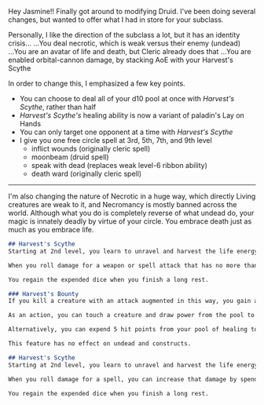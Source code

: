 Hey Jasmine!! Finally got around to modifying Druid. I've been doing several changes, but wanted to offer what I had in store for your subclass.

Personally, I like the direction of the subclass a lot, but it has an identity crisis... 
...You deal necrotic, which is weak versus their enemy (undead)
...You are an avatar of life and death, but Cleric already does that
...You are enabled orbital-cannon damage, by stacking AoE with your Harvest's Scythe

In order to change this, I emphasized a few key points.
- You can choose to deal all of your d10 pool at once with *Harvest's Scythe*, rather than half
- *Harvest's Scythe's* healing ability is now a variant of paladin's Lay on Hands
- You can only target one opponent at a time with *Harvest's Scythe*
- I give you one free circle spell at 3rd, 5th, 7th, and 9th level
	- inflict wounds (originally cleric spell)
	- moonbeam (druid spell)
	- speak with dead (replaces weak level-6 ribbon ability)
	- death ward (originally cleric spell)



---

I'm also changing the nature of Necrotic in a huge way, which directly  Living creatures are weak to it, and Necromancy is mostly banned across the world. Although what you do is completely reverse of what undead do, your magic is innately deadly by virtue of your circle. You embrace death just as much as you embrace life.



```md
## Harvest's Scythe
Starting at 2nd level, you learn to unravel and harvest the life energy of other creatures. You can augment your attacks to drain the life force from creatures. You have a pool of energy represented by a number of d10s equal to your druid level.

When you roll damage for a weapon or spell attack that has no more than one target, you can increase that damage by spending dice from the pool. Roll the spent dice and add them to the damage as radiant and necrotic — whichever deals more damage.

You regain the expended dice when you finish a long rest.

### Harvest's Bounty
If you kill a creature with an attack augmented in this way, you gain a pool of healing power equal to the amount of hit points that the creature had left before dying. This pool of healing dissipates when you take a long rest.

As an action, you can touch a creature and draw power from the pool to restore a number of hit points to that creature, up to the maximum amount remaining in your pool.

Alternatively, you can expend 5 hit points from your pool of healing to cure the target of one disease or neutralize one poison affecting it. You can cure multiple diseases and neutralize multiple poisons with a single use of Lay on Hands, expending hit points separately for each one.

This feature has no effect on undead and constructs.
```


```md
## Harvest's Scythe
Starting at 2nd level, you learn to unravel and harvest the life energy of other creatures. You can augment your spells to drain the life force from creatures. You have a pool of energy represented by a number of d10s equal to your druid level.

When you roll damage for a spell, you can increase that damage by spending dice from the pool. You can spend a number of dice equal to half your druid level or less. Roll the spent dice and add them to the damage as necrotic damage. If you kill one or more hostile creatures with a spell augmented in this way, you or an ally of your choice that you can see within 30 feet of you regains 2 hit points per die spent to increase the spell's damage, or 5 hit points per die if at least one of the slain creatures was undead.

You regain the expended dice when you finish a long rest.

```